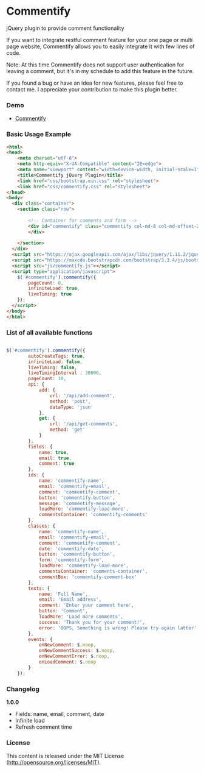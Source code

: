 # Commentify
jQuery plugin to provide comment functionality

If you want to integrate restful comment feature for your one page or multi page website, Commentify allows you to easily integrate it with few lines of code.

Note: At this time Commentify does not support user authentication for leaving a comment, but it's in my schedule to add this feature in the future.

If you found a bug or have an idea for new features, please feel free to contact me. I appreciate your contribution to make this plugin better.

### Demo ###

- [Commentify](http://commentify.samanmissaghian.com)


### Basic Usage Example ###

```html
<html>
<head>
    <meta charset="utf-8">
    <meta http-equiv="X-UA-Compatible" content="IE=edge">
    <meta name="viewport" content="width=device-width, initial-scale=1">
    <title>Commentify jQuery Plugin</title>
    <link href="css/bootstrap.min.css" rel="stylesheet">
    <link href="css/commentify.css" rel="stylesheet">
</head>
<body>
  <div class="container">
    <section class="row">
    
        <!-- Container for comments and form -->
        <div id="commentify" class="commentify col-md-8 col-md-offset-2">
        </div>
        
    </section>
  </div>
  <script src="https://ajax.googleapis.com/ajax/libs/jquery/1.11.2/jquery.min.js"></script>
  <script src="https://maxcdn.bootstrapcdn.com/bootstrap/3.3.4/js/bootstrap.min.js"></script>
  <script src="js/commentify.js"></script>
  <script type="application/javascript">
    $('#commentify').commentify({
        pageCount: 8,
        infiniteLoad: true,
        liveTiming: true
    });
  </script>
</body>
</html>
```
     
     
     
### List of all available functions ###  

```js

$('#commentify').commentify({
        autoCreateTags: true,
        infiniteLoad: false,
        liveTiming: false,
        liveTimingInterval : 30000,
        pageCount: 10,
        api: {
            add: {
                url: '/api/add-comment',
                method: 'post',
                dataType: 'json'
            },
            get: {
                url: '/api/get-comments',
                method: 'get'
            }
        },
        fields: {
            name: true,
            email: true,
            comment: true
        },
        ids: {
            name: 'commentify-name',
            email: 'commentify-email',
            comment: 'commentify-comment',
            button: 'commentify-button',
            message: 'commentify-message',
            loadMore: 'commentify-load-more',
            commentsContainer: 'commentify-comments'
        },
        classes: {
            name: 'commentify-name',
            email: 'commentify-email',
            comment: 'commentify-comment',
            date: 'commentify-date',
            button: 'commentify-button',
            form: 'commentify-form',
            loadMore: 'commentify-load-more',
            commentsContainer: 'comments-container',
            commentBox: 'commentify-comment-box'
        },
        texts: {
            name: 'Full Name',
            email: 'Email address',
            comment: 'Enter your comment here',
            button: 'Comment',
            loadMore: 'Load more comments',
            success: 'Thank you for your comment!',
            error: 'OOPS, Something is wrong! Please try again latter'
        },
        events: {
            onNewComment: $.noop,
            onNewCommentSuccess: $.noop,
            onNewCommentError: $.noop,
            onLoadComment: $.noop
        }
    });

```


### Changelog ###

**1.0.0**
*  Fields: name, email, comment, date
*  Infinite load
*  Refresh comment time



### License ###

This content is released under the MIT License (http://opensource.org/licenses/MIT).
